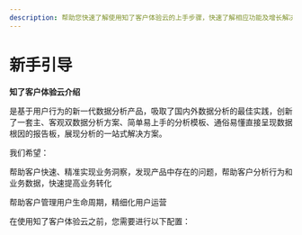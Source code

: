 ```yaml
---
description: 帮助您快速了解使用知了客户体验云的上手步骤，快速了解相应功能及增长解决方案。
---
```


# 新手引导

**知了客户体验云介绍**

是基于用户行为的新一代数据分析产品，吸取了国内外数据分析的最佳实践，创新了一套主、客观双数据分析方案、简单易上手的分析模板、通俗易懂直接呈现数据根因的报告板，展现分析的一站式解决方案。

我们希望：

帮助客户快速、精准实现业务洞察，发现产品中存在的问题，帮助客户分析行为和业务数据，快速提高业务转化

帮助客户管理用户生命周期，精细化用户运营

在使用知了客户体验云之前，您需要进行以下配置：

